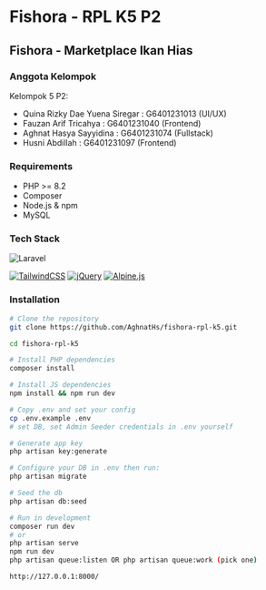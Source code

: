 # Fishora - RPL K5 P2

## Fishora - Marketplace Ikan Hias 

### Anggota Kelompok

Kelompok 5 P2:

-   Quina Rizky Dae Yuena Siregar : G6401231013 (UI/UX)
-   Fauzan Arif Tricahya : G6401231040 (Frontend)
-   Aghnat Hasya Sayyidina : G6401231074 (Fullstack)
-   Husni Abdillah : G6401231097  (Frontend)

### Requirements

- PHP >= 8.2
- Composer
- Node.js & npm
- MySQL

### Tech Stack
![Laravel](https://img.shields.io/badge/laravel-%23FF2D20.svg?style=for-the-badge&logo=laravel&logoColor=white)

[![TailwindCSS](https://img.shields.io/badge/Tailwind%20CSS-%2338B2AC.svg?logo=tailwind-css&logoColor=white)](#)
[![jQuery](https://img.shields.io/badge/jQuery-0769AD?logo=jquery&logoColor=fff)](#)
[![Alpine.js](https://img.shields.io/badge/Alpine.js-8BC0D0?logo=alpinedotjs&logoColor=fff)](#)

### Installation

```bash
# Clone the repository
git clone https://github.com/AghnatHs/fishora-rpl-k5.git

cd fishora-rpl-k5

# Install PHP dependencies
composer install

# Install JS dependencies
npm install && npm run dev

# Copy .env and set your config
cp .env.example .env
# set DB, set Admin Seeder credentials in .env yourself

# Generate app key
php artisan key:generate

# Configure your DB in .env then run:
php artisan migrate

# Seed the db
php artisan db:seed

# Run in development
composer run dev
# or
php artisan serve
npm run dev
php artisan queue:listen OR php artisan queue:work (pick one)

http://127.0.0.1:8000/